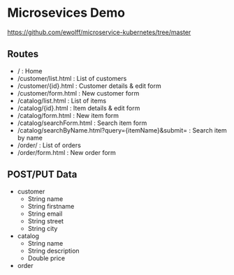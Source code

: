 # Microsevices Demo
https://github.com/ewolff/microservice-kubernetes/tree/master

## Routes
- / : Home
- /customer/list.html : List of customers
- /customer/{id}.html : Customer details & edit form
- /customer/form.html : New customer form
- /catalog/list.html : List of items
- /catalog/{id}.html : Item details & edit form
- /catalog/form.html : New item form
- /catalog/searchForm.html : Search item form
- /catalog/searchByName.html?query={itemName}&submit= : Search item by name
- /order/ : List of orders
- /order/form.html : New order form

## POST/PUT Data
- customer
    - String name
    - String firstname
    - String email
    - String street
    - String city
- catalog
    - String name
    - String description
    - Double price
- order
